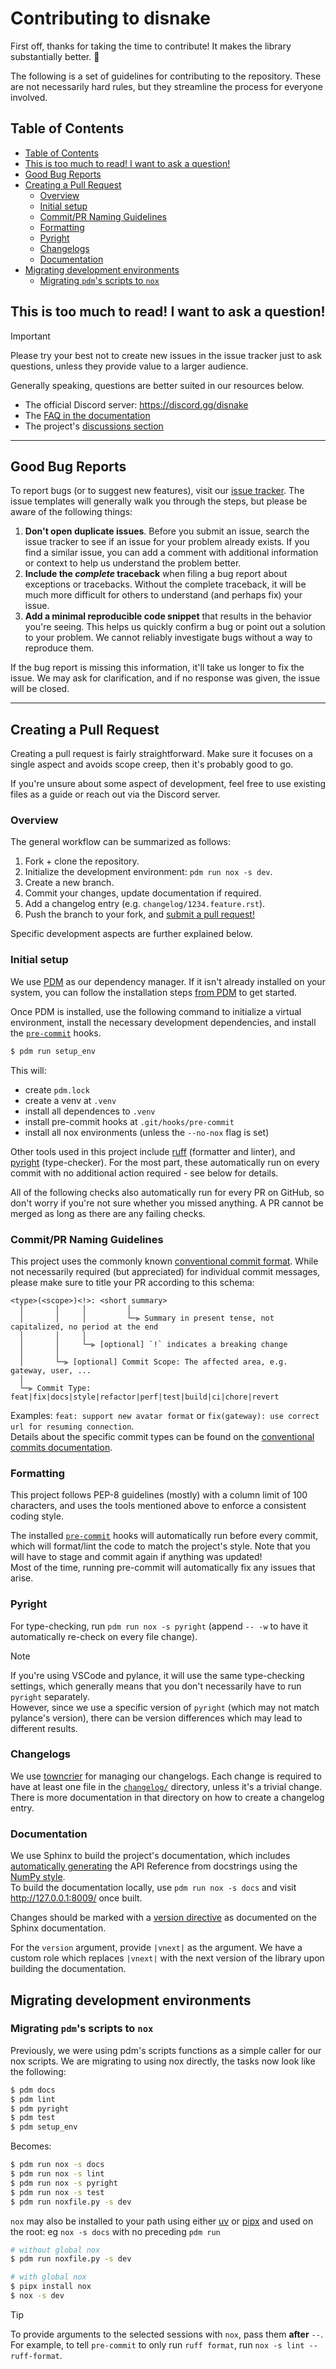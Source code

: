 <!-- SPDX-License-Identifier: MIT -->

# Contributing to disnake

First off, thanks for taking the time to contribute! It makes the library substantially better. :tada:

The following is a set of guidelines for contributing to the repository. These are not necessarily hard rules, but they streamline the process for everyone involved.

## Table of Contents

- [Table of Contents](#table-of-contents)
- [This is too much to read! I want to ask a question!](#this-is-too-much-to-read-i-want-to-ask-a-question)
- [Good Bug Reports](#good-bug-reports)
- [Creating a Pull Request](#creating-a-pull-request)
  - [Overview](#overview)
  - [Initial setup](#initial-setup)
  - [Commit/PR Naming Guidelines](#commitpr-naming-guidelines)
  - [Formatting](#formatting)
  - [Pyright](#pyright)
  - [Changelogs](#changelogs)
  - [Documentation](#documentation)
- [Migrating development environments](#migrating-development-environments)
  - [Migrating `pdm`'s scripts to `nox`](#migrating-pdms-scripts-to-nox)

## This is too much to read! I want to ask a question!

> [!IMPORTANT]
> Please try your best not to create new issues in the issue tracker just to ask questions, unless they provide value to a larger audience.

Generally speaking, questions are better suited in our resources below.

- The official Discord server: <https://discord.gg/disnake>
- The [FAQ in the documentation](https://docs.disnake.dev/en/latest/faq.html)
- The project's [discussions section](https://github.com/DisnakeDev/disnake/discussions)

---

## Good Bug Reports

To report bugs (or to suggest new features), visit our [issue tracker](https://github.com/DisnakeDev/disnake/issues).
The issue templates will generally walk you through the steps, but please be aware of the following things:

1. **Don't open duplicate issues**. Before you submit an issue, search the issue tracker to see if an issue for your problem already exists. If you find a similar issue, you can add a comment with additional information or context to help us understand the problem better.
2. **Include the *complete* traceback** when filing a bug report about exceptions or tracebacks. Without the complete traceback, it will be much more difficult for others to understand (and perhaps fix) your issue.
3. **Add a minimal reproducible code snippet** that results in the behavior you're seeing. This helps us quickly confirm a bug or point out a solution to your problem. We cannot reliably investigate bugs without a way to reproduce them.

If the bug report is missing this information, it'll take us longer to fix the issue. We may ask for clarification, and if no response was given, the issue will be closed.

---

## Creating a Pull Request

Creating a pull request is fairly straightforward. Make sure it focuses on a single aspect and avoids scope creep, then it's probably good to go.

If you're unsure about some aspect of development, feel free to use existing files as a guide or reach out via the Discord server.

### Overview

The general workflow can be summarized as follows:

1. Fork + clone the repository.
2. Initialize the development environment: `pdm run nox -s dev`.
3. Create a new branch.
4. Commit your changes, update documentation if required.
5. Add a changelog entry (e.g. `changelog/1234.feature.rst`).
6. Push the branch to your fork, and [submit a pull request!](https://github.com/DisnakeDev/disnake/compare)

Specific development aspects are further explained below.

### Initial setup

We use [PDM](https://pdm-project.org/) as our dependency manager. If it isn't already installed on your system, you can follow the installation steps [from PDM](https://pdm-project.org/latest/#installation) to get started.

Once PDM is installed, use the following command to initialize a virtual environment, install the necessary development dependencies, and install the [`pre-commit`](#formatting) hooks.

```sh
$ pdm run setup_env
```

This will:

- create `pdm.lock`
- create a venv at `.venv`
- install all dependences to `.venv`
- install pre-commit hooks at `.git/hooks/pre-commit`
- install all nox environments (unless the `--no-nox` flag is set)


Other tools used in this project include [ruff](https://docs.astral.sh/ruff) (formatter and linter), and [pyright](https://microsoft.github.io/pyright/#/) (type-checker). For the most part, these automatically run on every commit with no additional action required - see below for details.

All of the following checks also automatically run for every PR on GitHub, so don't worry if you're not sure whether you missed anything. A PR cannot be merged as long as there are any failing checks.

### Commit/PR Naming Guidelines

This project uses the commonly known [conventional commit format](https://www.conventionalcommits.org/en/v1.0.0/).
While not necessarily required (but appreciated) for individual commit messages, please make sure to title your PR according to this schema:

```
<type>(<scope>)<!>: <short summary>
  │       │     │         │
  │       │     │         └─⫸ Summary in present tense, not capitalized, no period at the end
  │       │     │
  │       │     └─⫸ [optional] `!` indicates a breaking change
  │       │
  │       └─⫸ [optional] Commit Scope: The affected area, e.g. gateway, user, ...
  │
  └─⫸ Commit Type: feat|fix|docs|style|refactor|perf|test|build|ci|chore|revert
```

Examples: `feat: support new avatar format` or `fix(gateway): use correct url for resuming connection`.  
Details about the specific commit types can be found on the [conventional commits documentation](https://github.com/commitizen/conventional-commit-types/blob/master/index.json).

### Formatting

This project follows PEP-8 guidelines (mostly) with a column limit of 100 characters, and uses the tools mentioned above to enforce a consistent coding style.

The installed [`pre-commit`](https://pre-commit.com/) hooks will automatically run before every commit, which will format/lint the code
to match the project's style. Note that you will have to stage and commit again if anything was updated!  
Most of the time, running pre-commit will automatically fix any issues that arise.

### Pyright

For type-checking, run `pdm run nox -s pyright` (append `-- -w` to have it automatically re-check on every file change).
> [!NOTE]
> If you're using VSCode and pylance, it will use the same type-checking settings, which generally means that you don't necessarily have to run `pyright` separately.  
> However, since we use a specific version of `pyright` (which may not match pylance's version), there can be version differences which may lead to different results.

### Changelogs

We use [towncrier](https://github.com/twisted/towncrier) for managing our changelogs. Each change is required to have at least one file in the [`changelog/`](changelog/README.rst) directory, unless it's a trivial change. There is more documentation in that directory on how to create a changelog entry.

### Documentation

We use Sphinx to build the project's documentation, which includes [automatically generating](https://www.sphinx-doc.org/en/master/usage/extensions/autodoc.html) the API Reference from docstrings using the [NumPy style](https://sphinxcontrib-napoleon.readthedocs.io/en/latest/example_numpy.html).  
To build the documentation locally, use `pdm run nox -s docs` and visit <http://127.0.0.1:8009/> once built.

Changes should be marked with a [version directive](https://www.sphinx-doc.org/en/master/usage/restructuredtext/directives.html#describing-changes-between-versions) as documented on the Sphinx documentation.

For the `version` argument, provide ``|vnext|`` as the argument.
We have a custom role which replaces ``|vnext|`` with the next version of the library upon building the documentation.

## Migrating development environments

### Migrating `pdm`'s scripts to `nox`

Previously, we were using pdm's scripts functions as a simple caller for our nox scripts.
We are migrating to using nox directly, the tasks now look like the following:

```sh
$ pdm docs  
$ pdm lint  
$ pdm pyright  
$ pdm test  
$ pdm setup_env
```

Becomes:

```sh
$ pdm run nox -s docs
$ pdm run nox -s lint
$ pdm run nox -s pyright
$ pdm run nox -s test
$ pdm run noxfile.py -s dev
```

`nox` may also be installed to your path using either [uv](https://docs.astral.sh/uv) or [pipx](https://pipx.pypa.io) and used on the root: eg `nox -s docs` with no preceding `pdm run`

```sh
# without global nox
$ pdm run noxfile.py -s dev

# with global nox
$ pipx install nox
$ nox -s dev
```

> [!TIP]
> To provide arguments to the selected sessions with `nox`, pass them **after** `--`. For example, to tell `pre-commit` to only run `ruff format`, run `nox -s lint -- ruff-format`.
